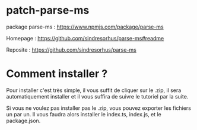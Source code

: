# patch-parse-ms

package parse-ms : https://www.npmjs.com/package/parse-ms


Homepage : https://github.com/sindresorhus/parse-ms#readme


Reposite : https://github.com/sindresorhus/parse-ms

# Comment installer ?
Pour installer c'est très simple, il vous suffit de cliquer sur le .zip, il sera automatiquement installer et il vous suffira de suivre le tutoriel par la suite.

Si vous ne voulez pas installer pas le .zip, vous pouvez exporter les fichiers un par un. Il vous faudra alors installer le index.ts, index.js, et le package.json.
